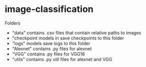 # image-classification

Folders
- "data"                  contains .csv files that contain relative paths to images
- "checkpoint             models in save checkpoints to this folder
- "logs"                  models save logs to this folder
- "Alexnet"				  contains .py files for alexnet
- "VGG"                   contains .py files for VGG16
- "utils"                 contains .py util files for alexnet and VGG